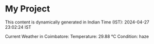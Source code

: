 # My Project

This content is dynamically generated in Indian Time (IST): 2024-04-27 23:02:24 IST


Current Weather in Coimbatore:
Temperature: 29.88 °C
Condition: haze
